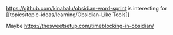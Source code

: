 https://github.com/kinabalu/obsidian-word-sprint is interesting for [[topics/topic-ideas/learning/Obsidian-Like Tools]]


Maybe https://thesweetsetup.com/timeblocking-in-obsidian/